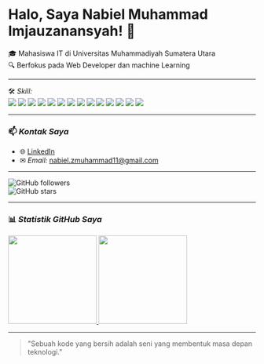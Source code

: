 # Halo, Saya Nabiel Muhammad Imjauzanansyah! 👋
🎓 Mahasiswa IT di Universitas Muhammadiyah Sumatera Utara  
🔍 Berfokus pada Web Developer dan machine Learning   


---
🛠 *Skill:*  
<img src="https://img.shields.io/badge/PHP-777BB4?style=for-the-badge&logo=php&logoColor=white"/> <img src="https://img.shields.io/badge/CodeIgniter-EE4623?style=for-the-badge&logo=codeigniter&logoColor=white"/> <img src="https://img.shields.io/badge/Laravel-FF2D20?style=for-the-badge&logo=laravel&logoColor=white"/> <img src="https://img.shields.io/badge/HTML-E34F26?style=for-the-badge&logo=html5&logoColor=white"/> <img src="https://img.shields.io/badge/CSS-1572B6?style=for-the-badge&logo=css3&logoColor=white"/> <img src="https://img.shields.io/badge/MySQL-4479A1?style=for-the-badge&logo=mysql&logoColor=white"/> <img src="https://img.shields.io/badge/C%23-239120?style=for-the-badge&logo=c-sharp&logoColor=white"/> <img src="https://img.shields.io/badge/Unity-000000?style=for-the-badge&logo=unity&logoColor=white"/> <img src="https://img.shields.io/badge/Kotlin-7F52FF?style=for-the-badge&logo=kotlin&logoColor=white"/> <img src="https://img.shields.io/badge/Jetpack%20Compose-4285F4?style=for-the-badge&logo=android&logoColor=white"/> <img src="https://img.shields.io/badge/IoT-4CAF50?style=for-the-badge&logo=raspberry-pi&logoColor=white"/> <img src="https://img.shields.io/badge/Node.js-339933?style=for-the-badge&logo=node.js&logoColor=white"/> <img src="https://img.shields.io/badge/Express.js-000000?style=for-the-badge&logo=express&logoColor=white"/> <img src="https://img.shields.io/badge/MongoDB-47A248?style=for-the-badge&logo=mongodb&logoColor=white"/>

---

### 📫 *Kontak Saya*  
- 🌐 [LinkedIn](https://www.linkedin.com/in/nabiel-muhammad-imjauzanansyah-b7a7a42a1/)  
- ✉ *Email:* [nabiel.zmuhammad11@gmail.com](mailto:nabiel.zmuhammad11@gmail.com)

---

![GitHub followers](https://img.shields.io/github/followers/qodrizizi?style=social)  
![GitHub stars](https://img.shields.io/github/stars/qodrizizi?style=social)

---

### 📊 *Statistik GitHub Saya*
<a href="https://github.com/NabielMuhammad">
  <img height="180em" src="https://github-readme-stats-eight-theta.vercel.app/api?username=penuliscode&show_icons=true&theme=algolia&include_all_commits=true&count_private=true"/>
  <img height="180em" src="https://github-readme-stats-eight-theta.vercel.app/api/top-langs/?username=penuliscode&layout=compact&layout=compact&theme=algolia"/>
</a>

---

> "Sebuah kode yang bersih adalah seni yang membentuk masa depan teknologi."
